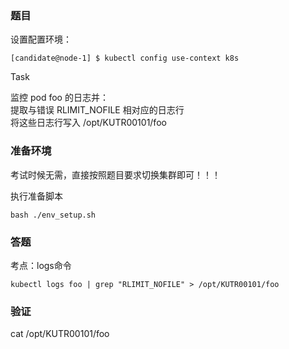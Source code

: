 ### 题目

设置配置环境：

    [candidate@node-1] $ kubectl config use-context k8s

Task

监控 pod foo 的日志并：        
提取与错误 RLIMIT_NOFILE 相对应的日志行     
将这些日志行写入 /opt/KUTR00101/foo

### 准备环境

考试时候无需，直接按照题目要求切换集群即可！！！

执行准备脚本

    bash ./env_setup.sh

### 答题

考点：logs命令

    kubectl logs foo | grep "RLIMIT_NOFILE" > /opt/KUTR00101/foo

### 验证

cat /opt/KUTR00101/foo